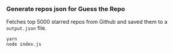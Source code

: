 ### Generate repos json for Guess the Repo

Fetches top 5000 starred repos from Github and saved them to a `output.json` file.

```
yarn
node index.js
```
